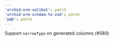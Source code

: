 ```yaml
---
'orchid-orm-valibot': patch
'orchid-orm-schema-to-zod': patch
'pqb': patch
---
```


Support `narrowType` on generated columns (#580)
